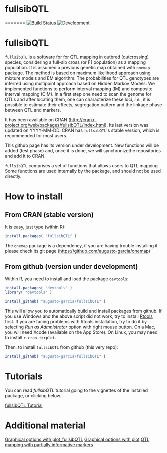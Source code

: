 # fullsibQTL
=======
[![Build Status](https://travis-ci.org/augusto-garcia/fullsibQTL.svg?branch=master)](https://travis-ci.org/augusto-garcia/fullsibQTL) [![Development](https://img.shields.io/badge/development-active-blue.svg)](https://img.shields.io/badge/development-active-blue.svg)

<!-- [![Build Status](https://travis-ci.org/augusto-garcia/fullsibQTL.svg?branch=master)](https://travis-ci.org/augusto-garcia/fullsibQTL) -->

# fullsibQTL

`fullsibQTL` is a software for for QTL mapping in outbred (outcrossing) species, considering a full-sib cross (or F1 population) as a mapping population. It is assumed a previous genetic map obtained with `onemap` package. The method is based on maximum likelihood approach using mixture models and EM algorithm. The probabilities for QTL genotypes are inferred using multipoint approach based on Hidden Markov Models. We implemented functions to perform interval mapping (IM) and composite interval mapping (CIM). In a first step one need to scan the genome for QTLs and after locating them, one can characterize these loci, *i.e.*, it is possible to estimate their effects, segregation pattern and the linkage phase between QTL and markers.

It has been available on CRAN (http://cran.r-project.org/web/packages/fullsibQTL/index.html). Its last version was updated on YYYY-MM-DD. CRAN has `fullsibQTL`'s stable version, which is recommended for most users.

This github page has its version under development. New functions will be added (test phase) and, once it is done, we will synchronizethe repositories and add it to CRAN.

`fullsibQTL` comprises a set of functions that allows users to QTL mapping. Some functions are used internally by the package, and should not be used directly.

# How to install

## From CRAN (stable version)

It is easy, just type (within R):

```R
install.packages( "fullsibQTL" )
```

The `onemap` package is a dependency, if you are having trouble installing it please check its git page (https://github.com/augusto-garcia/onemap)

## From github (version under development)

Within R, you need to install and load the package `devtools`:

```R
install.packages( "devtools" )
library( "devtools" )

install_github( "augusto-garcia/fullsibQTL" )
```

This will allow you to automatically build and install packages from github. If you use Windows and the above script did not work, try to install [Rtools](https://cran.r-project.org/bin/windows/Rtools/) first. If you are facing problems with Rtools installation, try to do it by selecting *Run as Admnistrator* option with right mouse button. On a Mac, you will need Xcode (available on the App Store). On Linux, you may need to install `r-cran-tkrplot`.

Then, to install `fullsibQTL` from github (this very repo):

```R
install_github( "augusto-garcia/fullsibQTL" )
```

# Tutorials

You can read _fullsibQTL_ tutorial going to the vignettes of the installed package, or clicking below.

[fullsibQTL Tutorial](http://htmlpreview.github.com/?https://rramadeu.github.io/fullsibQTL/inst/doc/fullsibQTL_Tutorial.html)

# Additional material
[Graphical options with plot_fullsibQTL](https://rramadeu.github.io/fullsibQTL/inst/doc/Graphical_options_with_plot_fullsibQTL.html)
[Graphical options with plot](https://rramadeu.github.io/fullsibQTL/inst/doc/Graphical_options_with_plot.html)
[QTL mapping with partially informative markers](https://rramadeu.github.io/fullsibQTL/inst/doc/QTL_mapping_with_partially_informative_markers.html)
